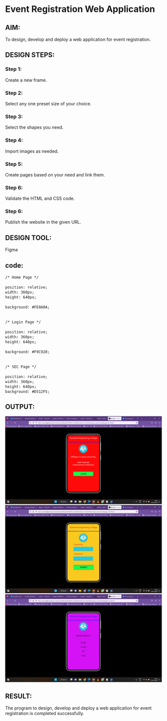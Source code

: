 # Event Registration Web Application

## AIM:
To design, develop and deploy a web application for event registration.

## DESIGN STEPS:

### Step 1:
Create a new frame.

### Step 2:
Select any one preset size of your choice.

### Step 3:
Select the shapes you need.

### Step 4:
Import images as needed.

### Step 5:
Create pages based on your need and link them.

### Step 6:

Validate the HTML and CSS code.

### Step 6:

Publish the website in the given URL.

## DESIGN TOOL:
Figma

## code:
```
/* Home Page */

position: relative;
width: 360px;
height: 640px;

background: #FE0A0A;


/* Login Page */

position: relative;
width: 360px;
height: 640px;

background: #F9C920;


/* SEC Page */

position: relative;
width: 360px;
height: 640px;
background: #D512F5;
```
## OUTPUT:
![Output](./out1.png)
![Output](./out2.png)
![Output](./out3.png)

## RESULT:
The program to design, develop and deploy a web application for event registration is completed successfully.